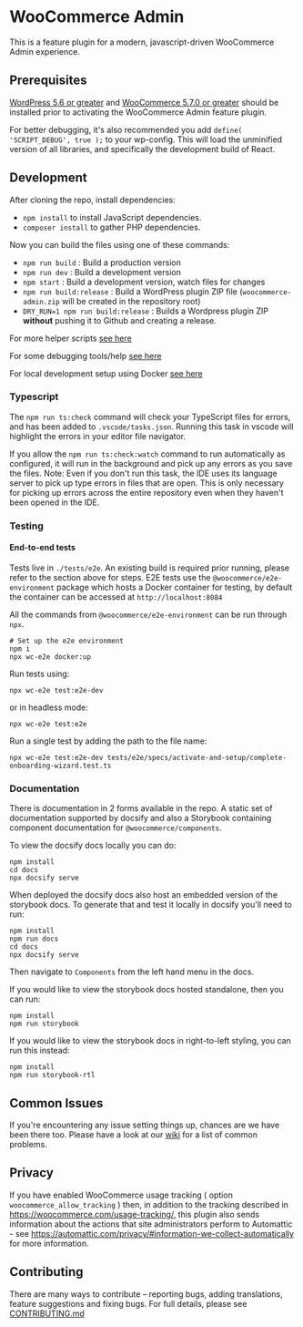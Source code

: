 # WooCommerce Admin

This is a feature plugin for a modern, javascript-driven WooCommerce Admin experience.

## Prerequisites

[WordPress 5.6 or greater](https://wordpress.org/download/) and [WooCommerce 5.7.0 or greater](https://wordpress.org/plugins/woocommerce/) should be installed prior to activating the WooCommerce Admin feature plugin.

For better debugging, it's also recommended you add `define( 'SCRIPT_DEBUG', true );` to your wp-config. This will load the unminified version of all libraries, and specifically the development build of React.

## Development

After cloning the repo, install dependencies:

-   `npm install` to install JavaScript dependencies.
-   `composer install` to gather PHP dependencies.

Now you can build the files using one of these commands:

-   `npm run build` : Build a production version
-   `npm run dev` : Build a development version
-   `npm start` : Build a development version, watch files for changes
-   `npm run build:release` : Build a WordPress plugin ZIP file (`woocommerce-admin.zip` will be created in the repository root)
-   `DRY_RUN=1 npm run build:release` : Builds a Wordpress plugin ZIP **without** pushing it to Github and creating a release.

For more helper scripts [see here](./CONTRIBUTING.md#helper-scripts)

For some debugging tools/help [see here](./CONTRIBUTING.md#debugging)

For local development setup using Docker [see here](./docker/wc-admin-wp-env/README.md)

### Typescript

The `npm run ts:check` command will check your TypeScript files for errors, and has been added to `.vscode/tasks.json`. 
Running this task in vscode will highlight the errors in your editor file navigator.

If you allow the `npm run ts:check:watch` command to run automatically as configured, it will run in the background and pick up any errors as you save the files.
Note: Even if you don't run this task, the IDE uses its language server to pick up type errors in files that are open. This is only necessary for picking up errors
across the entire repository even when they haven't been opened in the IDE.

### Testing

#### End-to-end tests

Tests live in `./tests/e2e`. An existing build is required prior running, please refer to the section above for steps. E2E tests use the `@woocommerce/e2e-environment` package which hosts a Docker container for testing, by default the container can be accessed at `http://localhost:8084`

All the commands from `@woocommerce/e2e-environment` can be run through `npx`.

```
# Set up the e2e environment
npm i
npx wc-e2e docker:up
```

Run tests using:

```
npx wc-e2e test:e2e-dev
```

or in headless mode:

```
npx wc-e2e test:e2e
```

Run a single test by adding the path to the file name:

```
npx wc-e2e test:e2e-dev tests/e2e/specs/activate-and-setup/complete-onboarding-wizard.test.ts
```

### Documentation

There is documentation in 2 forms available in the repo. A static set of documentation supported by docsify and also a Storybook containing component documentation for `@woocommerce/components`.

To view the docsify docs locally you can do:

```
npm install
cd docs
npx docsify serve
```

When deployed the docsify docs also host an embedded version of the storybook docs. To generate that and test it locally in docsify you'll need to run:

```
npm install
npm run docs
cd docs
npx docsify serve
```

Then navigate to `Components` from the left hand menu in the docs.

If you would like to view the storybook docs hosted standalone, then you can run:

```
npm install
npm run storybook
```

If you would like to view the storybook docs in right-to-left styling, you can run this instead:

```
npm install
npm run storybook-rtl
```

## Common Issues

If you're encountering any issue setting things up, chances are we have been there too. Please have a look at our [wiki](https://github.com/woocommerce/woocommerce-admin/wiki/Common-Issues) for a list of common problems.

## Privacy

If you have enabled WooCommerce usage tracking ( option `woocommerce_allow_tracking` ) then, in addition to the tracking described in https://woocommerce.com/usage-tracking/, this plugin also sends information about the actions that site administrators perform to Automattic - see https://automattic.com/privacy/#information-we-collect-automatically for more information.

## Contributing

There are many ways to contribute – reporting bugs, adding translations, feature suggestions and fixing bugs. For full details, please see [CONTRIBUTING.md](./CONTRIBUTING.md)
